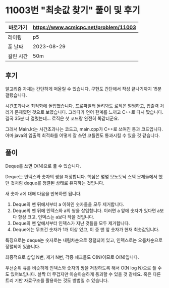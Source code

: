 # 11003번 "최솟값 찾기" 풀이 및 후기

| 바로가기  | <https://www.acmicpc.net/problem/11003> |
|-------|-----------------------------------------|
| 레이팅   | p5                                      |
| 푼 날짜  | 2023-08-29                              |
| 걸린 시간 | 50m                                     |

## 후기

알고리즘 자체는 간단하게 떠올릴 수 있습니다.
구현도 간단해서 작성 끝나기까지 15분 걸렸습니다.

시간초과나서 최적화에 돌입했습니다.
프로파일러 돌려봐도 로직은 멀쩡하고, 입출력 처리가 문제였던 것으로 보였습니다.
그러다가 언어 한계를 느끼고 C++로 다시 짰습니다.
결국 35분 더 걸렸는데...
로직은 첫 코드랑 완전히 똑같더군요.

그래서 Main.kt는 시간초과나는 코드고, main.cpp가 C++로 쓰여진 통과 코드입니다.
아마 java의 입출력 최적화를 어떻게 잘 쓰면 코틀린도 통과시킬 수 있을 것 같습니다.

## 풀이

Deque를 쓰면 O(N)으로 풀 수 있습니다.

Deque는 인덱스와 숫자의 쌍을 저장합니다.
핵심은 몇몇 모노토닉 스택 문제들에서 했던 것처럼 deque를 정렬된 상태로 유지하는 것입니다.

새 숫자 a에 대해 다음을 반복하면 됩니다.

1. Deque의 맨 뒤에서부터 a 이하인 숫자들을 모두 제거합니다.
2. Deque의 맨 뒤에 인덱스와 a의 쌍을 삽입합니다. 이러면 a 앞에 숫자가 있다면 a보다 항상 크고, 인덱스는 a보다 작을 것입니다.
3. Deque의 맨 앞에서부터 인덱스가 지난 것들을 모두 제거합니다.
4. Deque에는 무조건 숫자가 1개 이상 있고, 이 중 맨 앞 숫자가 현재 최솟값입니다.

특징으로는 deque는 숫자로는 내림차순으로 정렬되어 있고, 인덱스로는 오름차순으로 정렬되어 있습니다.

최종적으로 삽입 N번, 제거 N번, 각종 체크들도 O(N)이므로 O(N)입니다.

우선순위 큐를 비슷하게 인덱스와 숫자의 쌍을 저장하도록 해서 O(N log N)으로 풀 수도 있어보입니다.
살짝 더 무겁지만 아슬아슬하게 통과할 수 있을 것 같네요.
혹은 다른 트리 기반 자료구조를 활용하는 것도 방법일 수 있습니다.
